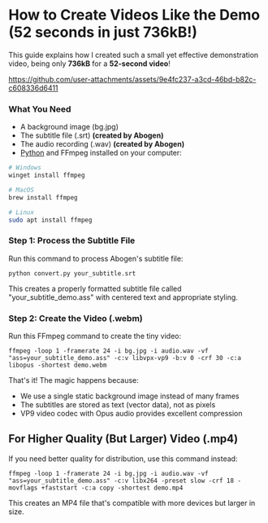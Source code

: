 # How to Create Videos Like the Demo (52 seconds in just 736kB!)

This guide explains how I created such a small yet effective demonstration video, being only **736kB** for a **52-second video**!

https://github.com/user-attachments/assets/9e4fc237-a3cd-46bd-b82c-c608336d6411

### What You Need

- A background image (bg.jpg)
- The subtitle file (.srt) **(created by Abogen)**
- The audio recording (.wav) **(created by Abogen)**
- [Python](https://www.python.org/downloads/) and FFmpeg installed on your computer:

```bash
# Windows
winget install ffmpeg

# MacOS
brew install ffmpeg

# Linux
sudo apt install ffmpeg
```

### Step 1: Process the Subtitle File

Run this command to process Abogen's subtitle file:

```
python convert.py your_subtitle.srt
```

This creates a properly formatted subtitle file called "your_subtitle_demo.ass" with centered text and appropriate styling.

### Step 2: Create the Video (.webm)

Run this FFmpeg command to create the tiny video:

```
ffmpeg -loop 1 -framerate 24 -i bg.jpg -i audio.wav -vf "ass=your_subtitle_demo.ass" -c:v libvpx-vp9 -b:v 0 -crf 30 -c:a libopus -shortest demo.webm
```

That's it! The magic happens because:
- We use a single static background image instead of many frames
- The subtitles are stored as text (vector data), not as pixels
- VP9 video codec with Opus audio provides excellent compression

## For Higher Quality (But Larger) Video (.mp4)

If you need better quality for distribution, use this command instead:

```
ffmpeg -loop 1 -framerate 24 -i bg.jpg -i audio.wav -vf "ass=your_subtitle_demo.ass" -c:v libx264 -preset slow -crf 18 -movflags +faststart -c:a copy -shortest demo.mp4
```

This creates an MP4 file that's compatible with more devices but larger in size.
